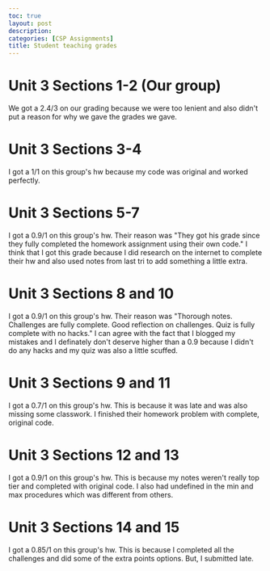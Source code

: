```yaml
---
toc: true
layout: post
description: 
categories: [CSP Assignments]
title: Student teaching grades
---
```


# Unit 3 Sections 1-2 (Our group)
We got a 2.4/3 on our grading because we were too lenient and also didn't put a reason for why we gave the grades we gave.

# Unit 3 Sections 3-4
I got a 1/1 on this group's hw because my code was original and worked perfectly.

# Unit 3 Sections 5-7
I got a 0.9/1 on this group's hw. Their reason was "They got his grade since they fully completed the homework assignment using their own code." I think that I got this grade because I did research on the internet to complete their hw and also used notes from last tri to add something a little extra.

# Unit 3 Sections 8 and 10
I got a 0.9/1 on this group's hw. Their reason was "Thorough notes. Challenges are fully complete. Good reflection on challenges. Quiz is fully complete with no hacks." I can agree with the fact that I blogged my mistakes and I definately don't deserve higher than a 0.9 because I didn't do any hacks and my quiz was also a little scuffed.

# Unit 3 Sections 9 and 11
I got a 0.7/1 on this group's hw. This is because it was late and was also missing some classwork. I finished their homework problem with complete, original code.

# Unit 3 Sections 12 and 13
I got a 0.9/1 on this group's hw. This is because my notes weren't really top tier and completed with original code. I also had undefined in the min and max procedures which was different from others.

# Unit 3 Sections 14 and 15
I got a 0.85/1 on this group's hw. This is because I completed all the challenges and did some of the extra points options. But, I submitted late.